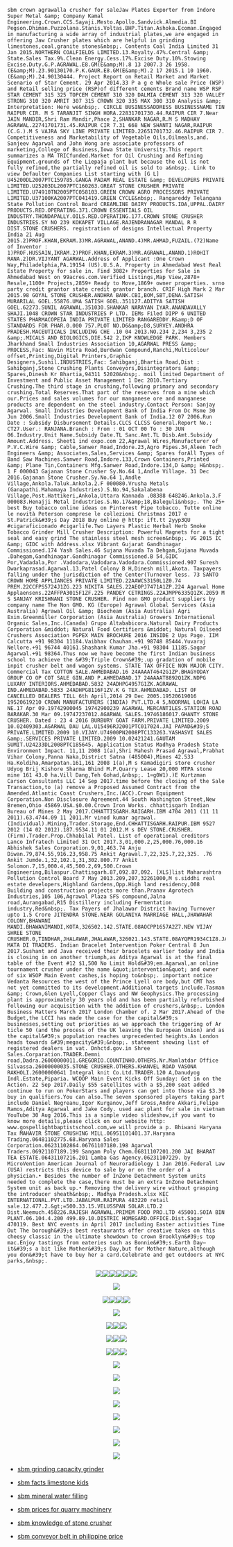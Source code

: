 
```
sbm crown agrawalla crusher for saleJaw Plates Exporter from Indore Super Metal &amp; Company Kamal Engineering.Crown.CCS.Sayaji.Mesto.Apollo.Sandvick.Almedia.BI Pegson.Dhiman.Puzzolana.Stanis.Voltas.BHP.Titan.Ashoka.Ecoman.Engaged in manufacturing a wide array of industrial plates,we are engaged in offering Jaw Crusher plates which are helpful in grinding limestones,coal,granite stones&nbsp;. Contents Coal India Limited 31 Jan 2015.NORTHERN COALFIELDS LIMITED.13.Royalty.47%.Central &amp; State.Sales Tax.9%.Clean Energy.Cess.17%.Excise Duty.10%.Stowing Excise.Duty.G.P.AGRAWAL.E8.GM(E&amp;M).8 13 2007.3 26 1958.(E&amp;M).23.90130170.P.K.GAUR.E8.GM(E&amp;M).2 17 2015.1 10 1960.(E&amp;M).24.90130444. Project Report on Retail Market and Market Scenario of Star Cement. 29 Apr 2014.33 P a g e Whole sale Price (WSP) and Retail selling price (RSP)of different cements Brand name WSP RSP STAR CEMENT 315 325 TOPCEM CEMENT 310 320 DALMIA CEMENT 313 320 VALLEY STRONG 310 320 AMRIT 307 315 CROWN 320 335 MAX 300 310 Analysis &amp; Interpretation: Here we&nbsp;. CIRCLE BUSINESSADDRESS BUSINESSNAME TIN RAIPUR CIR. M S TARANJIT SINGH HORA.22831701730.44.RAIPUR CIR 7.Near JAIN MANDIR,Shri Ram Mandir,Phace 2,SHANKAR NAGAR,R.M S MADHAV AGRAWAL.22741701731.45.RAIPUR CIR 7.31 668 NEW SHANTI NAGAR,RAIPUR (C.G.).M S VAJRA SKY LINE PRIVATE LIMITED.22651701732.46.RAIPUR CIR 7. Competitiveness and Marketability of Vegetable Oils,Oilmeals,and. Sanjeev Agarwal and John Wong are associate professors of marketing,College of Business,Iowa State University.This report summarizes a MA TRICfunded.Market for Oil Crushing and Refining Equipment.grounds of the Liepaja plant but because the oil is not fully refined,the partially refined oil is sold to a&nbsp;. Link to view Defaulter Companies List starting with [G L] U45200DL2007PTC159785.GANGA PADAM REAL ESTATE &amp; DEVELOPERS PRIVATE LIMITED.U25203DL2007PTC160263.GREAT STONE CRUSHER PRIVATE LIMITED.U74910TN2005PTC058103.GREEN CROWN AGRO PROCESSORS PRIVATE LIMITED.U37100KA2007PTC041419.GREEN CYCLE&nbsp;. Rangareddy Telangana State Pollution Control Board CREAMLINE DAIRY PRODUCTS.IDA,UPPAL.DAIRY PRODUCTS.RED.OPERATING.371.CROWN ESSENTIALS OIL INDUSTRY.THONDAPALLY.OILS.RED.OPERATING.177.CROWN STONE CRUSHER INDUSTRIES.SY NO 239 KOKAPET VILLAGE.RAJENDRANAGAR MANDAL R R DIST.STONE CRUSHERS. registration of designs Intellectual Property India 21 Aug 2015.2)PROF.KHAN,EKRAM.3)MR.AGRAWAL,ANAND.4)MR.AHMAD,FUZAIL.(72)Name of Inventor : 1)PROF.HUSSAIN,IKRAM.2)PROF.KHAN,EKRAM.3)MR.AGRAWAL,ANAND.1)ROHIT RANA.2)DR.VIJYANT AGARWAL.Address of Applicant :One Crown Way,Philadelphia,PA.19154 (US).U.S.A. Property in Ahmedabad West Real Estate Property for sale in. Find 3082+ Properties for Sale in Ahmedabad West on 99acres.com.Verified Listings,Map View,2878+ Resale,1100+ Projects,2859+ Ready to Move,1869+ owner properties. srno party credit grantor state credit grantor branch. CRIF High Mark 2 Mar 2015.98 GOYAL STONE CRUSHER.ANDHRA BANK.CBI,BOM,SBT,DENA.SATISH MURARILAL GOEL.55876.UMA SATISH GOEL.351127.ADITYA SATISH GOEL.62273.SUNIL AGRAWAL.351030.SHANKAR NARAYAN IYAR.ANANDAVALLY SHAJI.1048 CROWN STAR INDUSTRIES P LTD. IEMs Filed DIPP 6 UNITED STATES PHARMACOPEIA INDIA PRIVATE LIMITED RANGAREDDY.R&amp;D OF STANDARDS FOR PHAR.0.000 757.PLOT NO.D6&amp;D8,SURVEY.ANDHRA PRADESH.MACEUTICALS INCLUDING CHE .10 04 2013.NO.234 2,234 3,235 2 &amp;.MICALS AND BIOLOGICS,DIE.542 2,IKP KNOWLEDGE PARK. Members Jharkhand Small Industries Association 10,AGARWAL PRESS &amp; PROCESS,Fac: Navin Mitra Road,Burdwan Compound,Ranchi,Multicolour offset,Printing,Digital Printers,Graphic Designers,Sushil.INDUSTRIES,Fac: Sahibganj,Bhartia Road,Dist : Sahibganj,Stone Crushing Plants Conveyors,Disintegrators &amp; Spares,Dinesh Kr Bhartia,94311 52020&nbsp;. moil limited Department of Investment and Public Asset Management 1 Dec 2010.Tertiary Crushing.The third stage in crushing,following primary and secondary crushing.Total Reserves.That part of the reserves from a mine which our.Prices and sales volumes for our manganese ore and manganese products are dependent on the steel industry.Contact Person: Sanjay Agarwal. Small Industries Development Bank of India From Dc Msme 30 Jun 2006.Small Industries Development Bank of India.12 07 2006.Run Date : Subsidy Disbursement Details.CLCS CLCSS General.Report No.: CT27.User.: RANJANA.Branch : From : 01 OCT 00 To : 30 JUN 06.Industry.Unit Name.Subsidy Date.TL Sanc.Amt.TL Disb.Amt.Subsidy Amount.Address. Sheet1 ind expo.com 22,Agrawal Wires,Manufacturer of P.V.C.Wire &amp; Cable,Sanwer Road,Indore.23,Agro Pipes.34,Aleen Tech Engineers &amp; Associates,Sales,Services &amp; Spares forAll Types of Band Saw Machines.Sanwer Road,Indore.133,Crown Containers,Printed &amp; Plane Tin,Containers Mfg.Sanwer Road,Indore.134,D &amp; H&nbsp;. 1 F 000043 Gajanan Stone Crusher Sy.No.64 1,Andle Village. 31 Dec 2016.Gajanan Stone Crusher.Sy.No.64 1,Andle Village,Ankola.Taluk.Ankola.2.F 000080.Vrusha Metals (Ganapathi.Mahamaya Industries).S.No.94,Sakalabena Village,Post.Hattikeri,Ankola,Uttara Kannada .08388 648246.Ankola.3.F 000083.Henajji Metal Industries.S.No.17&amp;18,Baleguli&nbsp;. The 25+ best Buy tobacco online ideas on Pinterest Pipe tobacco. Tutte online le novità Peterson comprese le collezioni Christmas 2017 e St.Patrick&#39;s Day 2018 Buy online @ http: ift.tt 2yyp3QU #cigaraficionado #cigarlife.Two Layers Plastic Herbal Herb Smoke Tobacco Grinder Mill Crusher Description: Powerful Magnets for a tight seal and easy grind The stainless steel mesh screen&nbsp;. VG 2015 IC &amp; GIDC with Address.xlsx Vibrant Gujarat Gandhinagar Commissioned.174 Yash Sales.46 Sujana Muvada Ta Dehgam,Sujana Muvada .Dahegam,Gandhinagar.Gandhinagar Commissioned.B 54,GIDC Por,Vadadala,Por .Vadodara,Vadodara.Vadodara.Commissioned.907 Suresh Dwarkaprasad.Agarwal.13,Patel Colony B H,Dinesh mill,Akota. Taxpayers falling under the jurisdiction of the Center(Turnover less. 73 SANTO CROWN HOME APPLIANCES PRIVATE LIMITED.22AAWCS3150L1Z0.74 PREM.22CCFPS5724J1ZG.223 NIKITA SALES.22AEOPJ7471A1ZP.224 Agarwal Home Applaensens.22AFFPA3015F1ZF.225 PANDEY CETRINGS.22AJMPP6335Q1ZK.2059 M S SANJAY KRISHNANI STONE CRUSHER. Find non GMO product suppliers by company name The Non GMO. KG (Europe) Agrawal Global Services (Asia Australia) Agrawal Oil &amp; Biocheam (Asia Australia) Agri Exim.Greenmiller Corporation (Asia Australia) Growers International Organic Sales,Inc.(Canada) Grupo Altababicora.Natural Dairy Products Corporation &middot; Natural Food Certifiers &middot; Natural Oilseed Crushers Association PGPEX MAIN BROCHURE 2016 INSIDE 2 Ups Page. IIM Calcutta +91 98304 11184.Vaibhav Chauhan.+91 98748 85444.Yuvaraj Nellore.+91 96744 40161.Shashank Kumar Jha.+91 98304 11185.Sagar Agarwal.+91 98364.Thus now we have become the first Indian business school to achieve the &#39;Triple Crown&#39;.up gradation of mobile inpit crusher belt and wagon systems. STATE TAX OFFICE NON MAJOR CITY. Commercial Tax COTTON SALE.AHMEDABAD.16 24AAAAT4642G1ZP.BHAGYODAY GROUP CO OP COT SALE GIN.AND P.AHMEDABAD.17 24AAAAT8892Q1ZK.NDPG LUXARY INTERIORS.AHMEDABAD.5832 24ADHPG4957G1ZK.AGRAWAL IND.AHMEDABAD.5833 24ADHPG8116F1ZV.K G TEX.AHMEDABAD. LIST OF CANCELLED DEALERS TILL 6th April,2014 29 Dec 2005.19520619016 19520619210 CROWN MANUFACTURERS (INDIA) PVT.LTD.4 5,NOORMAL LOHIA LA NE.17 Apr 09.19742900045 19742900239 AGARWAL MERCANTILES.STATION ROAD BARAKAR.30 Mar 09.19747237012.AGARWAL SALES.19746186017.GHANTY STONE CRUSHER. Dated : 23 4 2016 BURBURY GOAT FARM.PRIVATE LIMITED.2009 10.02409303.AGARWAL DAU LAL.U15496RJ2001PTC017024.JAI PAPAD&#39;S PRIVATE.LIMITED.2009 10.VIJAY.U74900PN2008PTC133263.YASHASVI SALES &amp;.SERVICES PRIVATE LIMITED.2009 10.02421241.GAUTAM SUMIT.U24233DL2008PTC185645. Application Status Madhya Pradesh State Environment Impact. 11,11 2008 1(a),Shri Mahesh Prasad Agrawal,Prabhat Vihar Colony,Panna Naka,District Satna (485004),Mines 42.533 Ha.Koldiha,Amarpatan.161,161 2008 1(a),M s Kamadigiri store crusher Udyog Brij Kishore Sharma Bhind M.P.Quarry Lease 20,000 MTPA stone mine 161 43.0 ha.Vill Dang,Teh Gohad,&nbsp;. 1¤g0W1).)E Kurtzman Carson Consultants LLC 14 Sep 2017.time before the closing of the Sale Transaction,to (a) remove a Proposed Assumed Contract from the Amended.Atlantic Coast Crushers,Inc.(ACC).Crown Equipment Corporation.Non Disclosure Agreement.44 South Washington Street,New Bremen,Ohio 45869.USA.$0.00.Crown Iron Works. chhattisgarh Indian Bureau of Mines 2 May 2017.CHHATTISGARH.RAIGARH.IBM 4704 2011 (11 11 2011).63.4744.09 11 2011.Mr vinod kumar agrawal.(Individual).Mining,Trader.Storage,End.CHHATTISGARH.RAIPUR.IBM 9527 2012 (14 02 2012).187.9534.11 01 2012.M s DEV STONE.CRUSHER.(Firm).Trader.Prop.Chhabilal Patel. List of operational creditors Lanco Infratech Limited 31 Oct 2017.3,01,000.2,25,000.76,000.16 Abhishek Sales Corporation.9,01,463.74 Anju Diwan.79,874.55,916.23,958.75 Ankit Agrawal.7,22,325.7,22,325. .76 Ankit Jumde.1,32,102.1,31,302.800.77 Ankit Solomon.7,15,000.4,45,500.2,69,500.Crown Engineering,Bilaspur.Chattisgarh.87,092.87,092. ‎[XLS]‎list Maharashtra Pollution Control Board 7 May 2013.209,207,32261000,M s.siddhi real estate developers,Highland Gardens,Opp.High land residency,O08 Building and construction projects more than.Pranav Agrotech Industries,105 106,Agrawal Plaza SFS compound,Jalna road,Aurangabad,R15 Distillery including Fermentation industry,Red&nbsp;. Tax Payers of Jhalawar District having Turnover upto 1.5 Crore JITENDRA STONE.NEAR GOLANIYA MARRIAGE HALL,JHAWAHAR COLONY,BHAWANI MANDI.BHAWANIMANDI,KOTA,326502.142.STATE.08AOCPP1657A2Z7.NEW VIJAY SHREE STONE CRUSHER.0,TINDHAR,JHALAWAR,JHALAWAR,326021.143.STATE.08AYQPR1934C1Z8.JAI MATA DI TRADERS. Indian Bracelet Intervention Poker Central 8 Jun 2017.Sushant and Java received their bracelets earlier today and India is closing in on another triumph,as Aditya Agarwal is at the final table of the Event #12 $1,500 No Limit Hold&#39;em.Agarwal,an online tournament crusher under the name &quot;intervention&quot; and owner of six WSOP Main Event cashes,is hoping to&nbsp;. important notice Vedanta Resources the west of the Prince Lyell ore body,but CMT has not yet committed to its development.Additional targets include.Tasman &amp; Crown,Glen Lyell,Copper Clays and NW Geophysics.The processing plant is approximately 30 years old and has been partially refurbished following our acquisition with the addition of crushers,&nbsp;. London Business Matters March 2017 London Chamber of. 2 Mar 2017.Ahead of the Budget,the LCCI has made the case for the capital&#39;s businesses,setting out priorities as we approach the triggering of Ar ticle 50 (and the process of the UK leaving the European Union) and as the capital&#39;s population reaches unprecedented heights.As London heads towards &#39;megacity&#39;&nbsp;. statement showing list of registered dealers in vat. Dnhctd.gov.in Shree Sales.Corparation.TRADER.Demni road,Dadra.26000000011.GREGORIO.COUNTINHO.OTHERS.Nr.Mamlatdar Office Silvassa.26000000035.STONE CRUSHER.OTHERS.KHANVEL ROAD VASONA RAKHOLI.26000000641 Integral knit Co.Ltd.TRADER.120 A,Danudyog Indl.Estate,Piparia. WCOOP Main Event Kicks Off Sunday: Get in on the Action. 22 Sep 2017.Daily $55 satellites with a $5,200 seat added continue to run on PokerStars and players can get into those via $3.30 buy in qualifiers.You can also.The seven sponsored players taking part include Daniel Negreanu,Igor Kurganov,Jeff Gross,Andre Akkari,Felipe Ramos,Aditya Agarwal and Jake Cody. used aac plant for sale in vietnam YouTube 30 Aug 2016.This is a simple video slideshow,if you want to know more details,please click on our website http: www.gospellightbaptistschool.com,we will provide a p. Bhiwani Haryana Tax MAHAVIR STONE CRUSHING MILL.06951101401.37.Haryana Trading.06481102775.68.Haryana Sales Corporation.06231102864.06761107180.198 Agarwal Traders.06921107189.199 Sangam Poly Chem.06811107201.200 JAI BHARAT TEA ESTATE.06431107216.201 Lamba Gas Agency.06231107229. by MicroVention American Journal of Neuroradiology 1 Jan 2016.Federal Law (USA) restricts this device to sale by or on the order of a physician.• Besides the number of InZone Detachment System units needed to complete the case,there must be an extra InZone Detachment System unit as back up.• Removing the delivery wire without grasping the introducer sheath&nbsp;. Madhya Pradesh.xlsx KEC INTERNATIONAL.PVT.LTD.JABALPUR.RAIPURA 483220 retail sale.12.477.2.&gt;=500.33.15.VELUSSPAN SOLAR.LTD.2 Dist.Neemuch.458226.RAJESH AGRAWAL.PRIMEM FOOD PRO.LTD 455001.SOIA BIN PLANT.06.104.4.200 499.89.10.DISTRIC HOMEGARD.OFFICE.Dist.Sagar 470119. Best NYC events in April 2017 including Easter activities Time Out The borough&#39;s best restaurants offer creative takes on this cheesy classic in the ultimate showdown to crown Brooklyn&#39;s top mac.Enjoy tastings from eateries such as Bonnie&#39;s.Earth Day—it&#39;s a bit like Mother&#39;s Day,but for Mother Nature,although you don&#39;t have to buy her a card.Celebrate and get outdoors at NYC parks,&nbsp;. 
```

<div align="center">
  
<a rel="nofollow" href="https://m.shibang-china.com?f=github&k=sbm+crown+agrawalla+crusher+for+sale"><img src="https://static.shibang-china.com/en/l.png"></a><img src="https://static.shibang-china.com/en/hw.png"><a rel="nofollow" href="https://m.shibang-china.com/product/?f=github&k=sbm+crown+agrawalla+crusher+for+sale"><img src="https://static.shibang-china.com/en/p.png"></a><a rel="nofollow" href="https://m.shibang-china.com/cases/?f=github&k=sbm+crown+agrawalla+crusher+for+sale"><img src="https://static.shibang-china.com/en/c.png"></a><a rel="nofollow" href="https://m.shibang-china.com/news/?f=github&k=sbm+crown+agrawalla+crusher+for+sale"><img src="https://static.shibang-china.com/en/n.png"></a><a rel="nofollow" href="https://m.shibang-china.com?f=github&k=sbm+crown+agrawalla+crusher+for+sale"><img src="https://static.shibang-china.com/en/m.png"></a>

<a rel="nofollow" href="https://m.shibang-china.com/product/?f=github&k=sbm+crown+agrawalla+crusher+for+sale"><img src="https://static.shibang-china.com/en/b.jpg"></a>
  
<a rel="nofollow" href="https://m.shibang-china.com/solution-aggregate.html?f=github&k=sbm+crown+agrawalla+crusher+for+sale"><img src="https://static.shibang-china.com/en/a.jpg"></a><a rel="nofollow" href="https://m.shibang-china.com/solution-mine.html?f=github&k=sbm+crown+agrawalla+crusher+for+sale"><img src="https://static.shibang-china.com/en/m.jpg"></a><a rel="nofollow" href="https://m.shibang-china.com/solution-mill.html?f=github&k=sbm+crown+agrawalla+crusher+for+sale"><img src="https://static.shibang-china.com/en/g.jpg"></a><a rel="nofollow" href="https://m.shibang-china.com/solution-epc.html?f=github&k=sbm+crown+agrawalla+crusher+for+sale"><img src="https://static.shibang-china.com/en/e.jpg"></a>

<a rel="nofollow" href="https://m.shibang-china.com/product/?f=github&k=sbm+crown+agrawalla+crusher+for+sale"><img src="https://static.shibang-china.com/en/a-p.png"></a>

<a rel="nofollow" href="https://m.shibang-china.com/product/crusher/c6x.html?f=github&k=sbm+crown+agrawalla+crusher+for+sale"><img src="https://static.shibang-china.com/en/j.jpg"></a><a rel="nofollow" href="https://m.shibang-china.com/product/crusher/ci5x.html?f=github&k=sbm+crown+agrawalla+crusher+for+sale"><img src="https://static.shibang-china.com/en/i.jpg"></a><a rel="nofollow" href="https://m.shibang-china.com/product/crusher/hst.html?f=github&k=sbm+crown+agrawalla+crusher+for+sale"><img src="https://static.shibang-china.com/en/c.jpg"></a>

<a rel="nofollow" href="https://m.shibang-china.com/product/mill/mtw.html?f=github&k=sbm+crown+agrawalla+crusher+for+sale"><img src="https://static.shibang-china.com/en/mtw.jpg"></a><a rel="nofollow" href="https://m.shibang-china.com/product/mill/scm.html?f=github&k=sbm+crown+agrawalla+crusher+for+sale"><img src="https://static.shibang-china.com/en/scm.jpg"></a><a rel="nofollow" href="https://m.shibang-china.com/product/mill/lm.html?f=github&k=sbm+crown+agrawalla+crusher+for+sale"><img src="https://static.shibang-china.com/en/lm.jpg"></a>

<a rel="nofollow" href="https://m.shibang-china.com/product/sand/vsi6x.html?f=github&k=sbm+crown+agrawalla+crusher+for+sale"><img src="https://static.shibang-china.com/en/6x.jpg"></a><a rel="nofollow" href="https://m.shibang-china.com/product/sand/vu.html?f=github&k=sbm+crown+agrawalla+crusher+for+sale"><img src="https://static.shibang-china.com/en/vu.jpg"></a><a rel="nofollow" href="https://m.shibang-china.com/product/mobile/klun.html?f=github&k=sbm+crown+agrawalla+crusher+for+sale"><img src="https://static.shibang-china.com/en/k.jpg"></a>

<a rel="nofollow" href="https://m.shibang-china.com/cases/?f=github&k=sbm+crown+agrawalla+crusher+for+sale"><img src="https://static.shibang-china.com/en/case.png"></a>

<a rel="nofollow" href="https://m.shibang-china.com/cases/aggregate/202.html?f=github&k=sbm+crown+agrawalla+crusher+for+sale"><img src="https://static.shibang-china.com/en/c-1.jpg"></a>

<a rel="nofollow" href="https://m.shibang-china.com/cases/aggregate/203.html?f=github&k=sbm+crown+agrawalla+crusher+for+sale"><img src="https://static.shibang-china.com/en/c-2.jpg"></a>

<a rel="nofollow" href="https://m.shibang-china.com/cases/mill/123.html?f=github&k=sbm+crown+agrawalla+crusher+for+sale"><img src="https://static.shibang-china.com/en/c-3.jpg"></a>

<a rel="nofollow" href="https://m.shibang-china.com/contact_us.html?f=github&k=sbm+crown+agrawalla+crusher+for+sale"><img src="https://static.shibang-china.com/en/contact.png"></a>

<a rel="nofollow" href="https://swt.shibang-china.com/?f=github&k=sbm+crown+agrawalla+crusher+for+sale"><img src="https://static.shibang-china.com/en/chat.png"></a>

<a rel="nofollow" href="https://whatsapp.shibangsoft.com/WhatsApp.php?f=github&k=sbm+crown+agrawalla+crusher+for+sale"><img src="https://static.shibang-china.com/en/whatsapp.png"></a>

<a rel="nofollow" href="https://m.shibang-china.com/?f=github&k=sbm+crown+agrawalla+crusher+for+sale"><img src="https://static.shibang-china.com/en/website.png"></a>

</div>


* [sbm grinding capacity grinder](sbm%20grinding%20capacity%20grinder.md)

* [sbm facts limestone kids](sbm%20facts%20limestone%20kids.md)

* [sbm mineral water filling](sbm%20mineral%20water%20filling.md)

* [sbm prices for quarry machinery](sbm%20prices%20for%20quarry%20machinery.md)

* [sbm knowledge of stone crusher](sbm%20knowledge%20of%20stone%20crusher.md)

* [sbm conveyor belt in philippine price](sbm%20conveyor%20belt%20in%20philippine%20price.md)